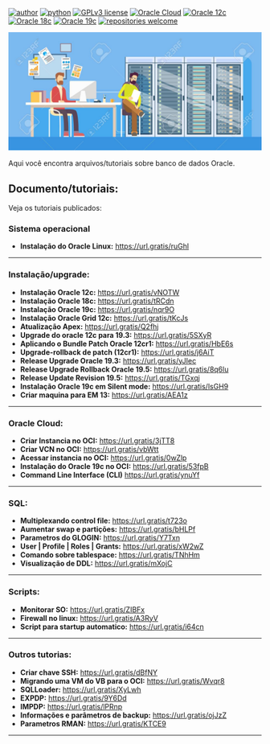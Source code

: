 [![author](https://img.shields.io/badge/author-anvmano-brightgreen.svg)](https://www.linkedin.com/in/anvmano/) [![python](https://img.shields.io/badge/Python-3.9%2B-blue)](https://www.python.org/downloads/release/python-392/) [![GPLv3 license](https://img.shields.io/badge/License-GPLv3-blue.svg)](http://perso.crans.org/besson/LICENSE.html) [![Oracle Cloud](https://img.shields.io/badge/Oracle-Cloud-blue)](https://www.oracle.com/br/cloud/) [![Oracle 12c](https://img.shields.io/badge/Oracle-12c-red)](https://www.oracle.com/br/corporate/features/database-12c/) [![Oracle 18c](https://img.shields.io/badge/Oracle-18c-red)](https://docs.oracle.com/en/database/oracle/oracle-database/18/) [![Oracle 19c](https://img.shields.io/badge/Oracle-19c-red)](https://www.oracle.com/br/database/technologies/) [![repositories welcome](https://img.shields.io/badge/contributions-welcome-brightgreen.svg?style=flat)](https://github.com/anvmano?tab=repositories)


<p align="center">
  <img src="https://github.com/anvmano/Oracle-Database/blob/main/banco%20de%20dados%20imagem%20git.jpg">
</p>

Aqui você encontra arquivos/tutoriais sobre banco de dados Oracle.


## Documento/tutoriais:
Veja os tutoriais publicados:

### Sistema operacional
* **Instalação do Oracle Linux:** https://url.gratis/ruGhl

---

### Instalação/upgrade:

* **Instalação Oracle 12c:** https://url.gratis/vNOTW
* **Instalação Oracle 18c:** https://url.gratis/tRCdn
* **Instalação Oracle 19c:** https://url.gratis/nqr9O
* **Instalação Oracle Grid 12c:** https://url.gratis/tKcJs
* **Atualização Apex:** https://url.gratis/Q2fhj
* **Upgrade do oracle 12c para 19.3:** https://url.gratis/5SXyR
* **Aplicando o Bundle Patch Oracle 12cr1:** https://url.gratis/HbE6s
* **Upgrade-rollback de patch (12cr1):** https://url.gratis/j6AiT
* **Release Upgrade Oracle 19.3:** https://url.gratis/yJIec
* **Release Upgrade Rollback Oracle 19.5:** https://url.gratis/8q6lu
* **Release Update Revision 19.5:** https://url.gratis/TGxqj
* **Instalação Oracle 19c em Silent mode:** https://url.gratis/lsGH9
* **Criar maquina para EM 13:** https://url.gratis/AEA1z

---

### Oracle Cloud:
* **Criar Instancia no OCI:** https://url.gratis/3jTT8
* **Criar VCN no OCI:** https://url.gratis/vbWtt
* **Acessar instancia no OCI:** https://url.gratis/0wZlp
* **Instalação do Oracle 19c no OCI:** https://url.gratis/53fpB
* **Command Line Interface (CLI)** https://url.gratis/ynuYf

---

### SQL:
* **Multiplexando control file:** https://url.gratis/t723o
* **Aumentar swap e partições:** https://url.gratis/bHLPf
* **Parametros do GLOGIN:** https://url.gratis/Y7Txn
* **User | Profile | Roles | Grants:** https://url.gratis/xW2wZ
* **Comando sobre tablespace:** https://url.gratis/TNhHm
* **Visualização de DDL:** https://url.gratis/mXojC

---

### Scripts:

* **Monitorar SO:** https://url.gratis/ZIBFx
* **Firewall no linux:** https://url.gratis/A3RyV
* **Script para startup automatico:** https://url.gratis/i64cn

---

### Outros tutorias:
* **Criar chave SSH:** https://url.gratis/dBfNY
* **Migrando uma VM do VB para o OCI:** https://url.gratis/Wvqr8
* **SQLLoader:** https://url.gratis/XyLwh
* **EXPDP:** https://url.gratis/9Y6Dd
* **IMPDP:** https://url.gratis/lPRnp
* **Informações e parâmetros de backup:** https://url.gratis/ojJzZ
* **Parametros RMAN:** https://url.gratis/KTCE9




---




